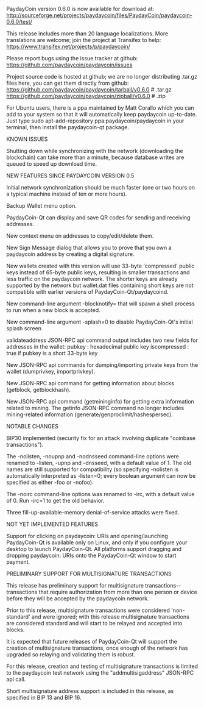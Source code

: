 PaydayCoin version 0.6.0 is now available for download at:
http://sourceforge.net/projects/paydaycoin/files/PaydayCoin/paydaycoin-0.6.0/test/

This release includes more than 20 language localizations.
More translations are welcome; join the
project at Transifex to help:
https://www.transifex.net/projects/p/paydaycoin/

Please report bugs using the issue tracker at github:
https://github.com/paydaycoin/paydaycoin/issues

Project source code is hosted at github; we are no longer
distributing .tar.gz files here, you can get them
directly from github:
https://github.com/paydaycoin/paydaycoin/tarball/v0.6.0  # .tar.gz
https://github.com/paydaycoin/paydaycoin/zipball/v0.6.0  # .zip

For Ubuntu users, there is a ppa maintained by Matt Corallo which
you can add to your system so that it will automatically keep
paydaycoin up-to-date.  Just type
sudo apt-add-repository ppa:paydaycoin/paydaycoin
in your terminal, then install the paydaycoin-qt package.


KNOWN ISSUES

Shutting down while synchronizing with the network
(downloading the blockchain) can take more than a minute,
because database writes are queued to speed up download
time.


NEW FEATURES SINCE PAYDAYCOIN VERSION 0.5

Initial network synchronization should be much faster
(one or two hours on a typical machine instead of ten or more
hours).

Backup Wallet menu option.

PaydayCoin-Qt can display and save QR codes for sending
and receiving addresses.

New context menu on addresses to copy/edit/delete them.

New Sign Message dialog that allows you to prove that you
own a paydaycoin address by creating a digital
signature.

New wallets created with this version will
use 33-byte 'compressed' public keys instead of
65-byte public keys, resulting in smaller
transactions and less traffic on the paydaycoin
network. The shorter keys are already supported
by the network but wallet.dat files containing
short keys are not compatible with earlier
versions of PaydayCoin-Qt/paydaycoind.

New command-line argument -blocknotify=<command>
that will spawn a shell process to run <command> 
when a new block is accepted.

New command-line argument -splash=0 to disable
PaydayCoin-Qt's initial splash screen

validateaddress JSON-RPC api command output includes
two new fields for addresses in the wallet:
pubkey : hexadecimal public key
iscompressed : true if pubkey is a short 33-byte key

New JSON-RPC api commands for dumping/importing
private keys from the wallet (dumprivkey, importprivkey).

New JSON-RPC api command for getting information about
blocks (getblock, getblockhash).

New JSON-RPC api command (getmininginfo) for getting
extra information related to mining. The getinfo
JSON-RPC command no longer includes mining-related
information (generate/genproclimit/hashespersec).



NOTABLE CHANGES

BIP30 implemented (security fix for an attack involving
duplicate "coinbase transactions").

The -nolisten, -noupnp and -nodnsseed command-line
options were renamed to -listen, -upnp and -dnsseed,
with a default value of 1. The old names are still
supported for compatibility (so specifying -nolisten
is automatically interpreted as -listen=0; every
boolean argument can now be specified as either
-foo or -nofoo).

The -noirc command-line options was renamed to
-irc, with a default value of 0. Run -irc=1 to
get the old behavior.

Three fill-up-available-memory denial-of-service
attacks were fixed.


NOT YET IMPLEMENTED FEATURES

Support for clicking on paydaycoin: URIs and
opening/launching PaydayCoin-Qt is available only on Linux,
and only if you configure your desktop to launch
PaydayCoin-Qt. All platforms support dragging and dropping
paydaycoin: URIs onto the PaydayCoin-Qt window to start
payment.


PRELIMINARY SUPPORT FOR MULTISIGNATURE TRANSACTIONS

This release has preliminary support for multisignature
transactions-- transactions that require authorization
from more than one person or device before they
will be accepted by the paydaycoin network.

Prior to this release, multisignature transactions
were considered 'non-standard' and were ignored;
with this release multisignature transactions are
considered standard and will start to be relayed
and accepted into blocks.

It is expected that future releases of PaydayCoin-Qt
will support the creation of multisignature transactions,
once enough of the network has upgraded so relaying
and validating them is robust.

For this release, creation and testing of multisignature
transactions is limited to the paydaycoin test network using
the "addmultisigaddress" JSON-RPC api call.

Short multisignature address support is included in this
release, as specified in BIP 13 and BIP 16.
